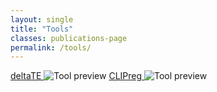 ```yaml
---
layout: single
title: "Tools"
classes: publications-page
permalink: /tools/
---
```




<a href="https://github.com/SGDDNB/translational_regulation" class="text-link">
  <strong class="fab fa-github"></strong>deltaTE
</a>
<img src="{{ '/assets/images/delta-te.jpg' | relative_url }}" alt="Tool preview" style="max-width: 100%; height: auto; margin-bottom: 10px;" />

<a href="https://github.com/SGDDNB/CLIPreg" class="text-link">
  <strong class="fab fa-github"></strong>CLIPreg
</a>
<img src="{{ '/assets/images/clip-reg.png' | relative_url }}" alt="Tool preview" style="max-width: 100%; height: auto; margin-bottom: 10px;"/>





